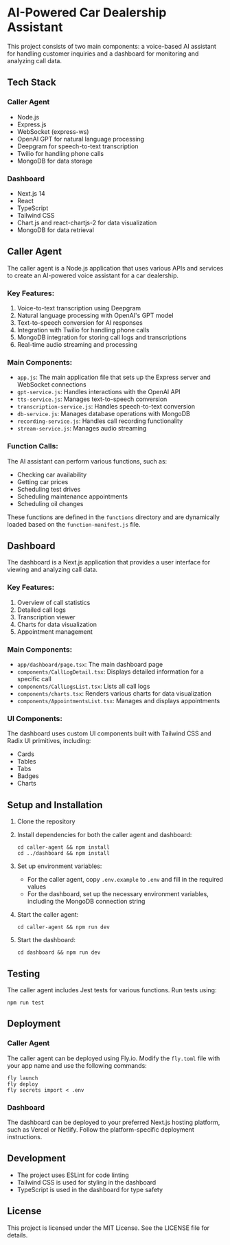 # AI-Powered Car Dealership Assistant

This project consists of two main components: a voice-based AI assistant for handling customer inquiries and a dashboard for monitoring and analyzing call data.

## Tech Stack

### Caller Agent

- Node.js
- Express.js
- WebSocket (express-ws)
- OpenAI GPT for natural language processing
- Deepgram for speech-to-text transcription
- Twilio for handling phone calls
- MongoDB for data storage

### Dashboard

- Next.js 14
- React
- TypeScript
- Tailwind CSS
- Chart.js and react-chartjs-2 for data visualization
- MongoDB for data retrieval

## Caller Agent

The caller agent is a Node.js application that uses various APIs and services to create an AI-powered voice assistant for a car dealership.

### Key Features:

1. Voice-to-text transcription using Deepgram
2. Natural language processing with OpenAI's GPT model
3. Text-to-speech conversion for AI responses
4. Integration with Twilio for handling phone calls
5. MongoDB integration for storing call logs and transcriptions
6. Real-time audio streaming and processing

### Main Components:

- `app.js`: The main application file that sets up the Express server and WebSocket connections
- `gpt-service.js`: Handles interactions with the OpenAI API
- `tts-service.js`: Manages text-to-speech conversion
- `transcription-service.js`: Handles speech-to-text conversion
- `db-service.js`: Manages database operations with MongoDB
- `recording-service.js`: Handles call recording functionality
- `stream-service.js`: Manages audio streaming

### Function Calls:

The AI assistant can perform various functions, such as:

- Checking car availability
- Getting car prices
- Scheduling test drives
- Scheduling maintenance appointments
- Scheduling oil changes

These functions are defined in the `functions` directory and are dynamically loaded based on the `function-manifest.js` file.

## Dashboard

The dashboard is a Next.js application that provides a user interface for viewing and analyzing call data.

### Key Features:

1. Overview of call statistics
2. Detailed call logs
3. Transcription viewer
4. Charts for data visualization
5. Appointment management

### Main Components:

- `app/dashboard/page.tsx`: The main dashboard page
- `components/CallLogDetail.tsx`: Displays detailed information for a specific call
- `components/CallLogsList.tsx`: Lists all call logs
- `components/charts.tsx`: Renders various charts for data visualization
- `components/AppointmentsList.tsx`: Manages and displays appointments

### UI Components:

The dashboard uses custom UI components built with Tailwind CSS and Radix UI primitives, including:

- Cards
- Tables
- Tabs
- Badges
- Charts

## Setup and Installation

1. Clone the repository
2. Install dependencies for both the caller agent and dashboard:
   ```
   cd caller-agent && npm install
   cd ../dashboard && npm install
   ```
3. Set up environment variables:

   - For the caller agent, copy `.env.example` to `.env` and fill in the required values
   - For the dashboard, set up the necessary environment variables, including the MongoDB connection string

4. Start the caller agent:

   ```
   cd caller-agent && npm run dev
   ```

5. Start the dashboard:
   ```
   cd dashboard && npm run dev
   ```

## Testing

The caller agent includes Jest tests for various functions. Run tests using:

```
npm run test
```

## Deployment

### Caller Agent

The caller agent can be deployed using Fly.io. Modify the `fly.toml` file with your app name and use the following commands:

```
fly launch
fly deploy
fly secrets import < .env
```

### Dashboard

The dashboard can be deployed to your preferred Next.js hosting platform, such as Vercel or Netlify. Follow the platform-specific deployment instructions.

## Development

- The project uses ESLint for code linting
- Tailwind CSS is used for styling in the dashboard
- TypeScript is used in the dashboard for type safety

## License

This project is licensed under the MIT License. See the LICENSE file for details.

